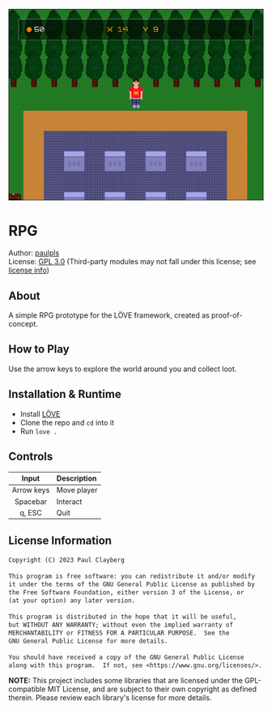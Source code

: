 ![screenshot](assets/img/screenshot.png)



# RPG
Author: [paulpls](https://github.com/paulpls)  
License: [GPL 3.0](LICENSE.md) (Third-party modules may not fall under this license; see [license info](#license-information))



## About
A simple RPG prototype for the LÖVE framework, created as proof-of-concept.



## How to Play
Use the arrow keys to explore the world around you and collect loot.



## Installation & Runtime
- Install [LÖVE](https://www.love2d.org)
- Clone the repo and `cd` into it
- Run `love .`



## Controls
| Input      | Description  |
|:----------:|:-------------|
| Arrow keys | Move player  |
| Spacebar   | Interact     |
| q, ESC     | Quit         |



## License Information
  
    Copyright (C) 2023 Paul Clayberg
    
    This program is free software: you can redistribute it and/or modify
    it under the terms of the GNU General Public License as published by
    the Free Software Foundation, either version 3 of the License, or
    (at your option) any later version.
    
    This program is distributed in the hope that it will be useful,
    but WITHOUT ANY WARRANTY; without even the implied warranty of
    MERCHANTABILITY or FITNESS FOR A PARTICULAR PURPOSE.  See the
    GNU General Public License for more details.
    
    You should have received a copy of the GNU General Public License
    along with this program.  If not, see <https://www.gnu.org/licenses/>.

**NOTE:** This project includes some libraries that are licensed under the GPL-compatible MIT License, and are subject to their own copyright as defined therein. Please review each library's license for more details.



